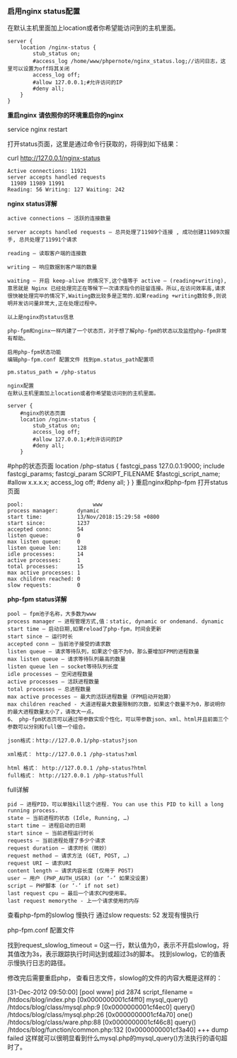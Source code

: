 ### 启用nginx status配置

在默认主机里面加上location或者你希望能访问到的主机里面。

```
server {
    location /nginx-status {
        stub_status on;
        #access_log /home/www/phpernote/nginx_status.log;//访问日志，这里可以设置为off将其关闭
        access_log off;
        #allow 127.0.0.1;#允许访问的IP
        #deny all;
    }
}
```

**重启nginx**
**请依照你的环境重启你的nginx**

service nginx restart

打开status页面，这里是通过命令行获取的，将得到如下结果：

curl http://127.0.0.1/nginx-status

```
Active connections: 11921 
server accepts handled requests
 11989 11989 11991 
Reading: 56 Writing: 127 Waiting: 242
```



**nginx status详解**

```
active connections – 活跃的连接数量

server accepts handled requests — 总共处理了11989个连接 , 成功创建11989次握手, 总共处理了11991个请求

reading — 读取客户端的连接数

writing — 响应数据到客户端的数量

waiting — 开启 keep-alive 的情况下,这个值等于 active – (reading+writing), 意思就是 Nginx 已经处理完正在等候下一次请求指令的驻留连接。所以,在访问效率高,请求很快被处理完毕的情况下,Waiting数比较多是正常的.如果reading +writing数较多,则说明并发访问量非常大,正在处理过程中。

以上是nginx的status信息

php-fpm和nginx一样内建了一个状态页，对于想了解php-fpm的状态以及监控php-fpm非常有帮助。

启用php-fpm状态功能
编辑php-fpm.conf 配置文件 找到pm.status_path配置项

pm.status_path = /php-status

nginx配置
在默认主机里面加上location或者你希望能访问到的主机里面。
```



```
server {
    #nginx的状态页面
    location /nginx-status {
        stub_status on;
        access_log off;
        #allow 127.0.0.1;#允许访问的IP
        #deny all;
    }
```


   #php的状态页面
    location /php-status {
        fastcgi_pass  127.0.0.1:9000;
        include fastcgi_params;
        fastcgi_param SCRIPT_FILENAME $fastcgi_script_name;
        #allow x.x.x.x;
        access_log off;
        #deny all;
    }
}
重启nginx和php-fpm
打开status页面

```
pool:                      www
process manager:      dynamic
start time:           13/Nov/2018:15:29:58 +0800
start since:          1237
accepted conn:        54
listen queue:         0
max listen queue:     0
listen queue len:     128
idle processes:       14
active processes:     1
total processes:      15
max active processes: 1
max children reached: 0
slow requests:        0
```

**php-fpm status详解**

```
pool – fpm池子名称，大多数为www 
process manager – 进程管理方式,值：static, dynamic or ondemand. dynamic 
start time – 启动日期,如果reload了php-fpm，时间会更新 
start since – 运行时长 
accepted conn – 当前池子接受的请求数 
listen queue – 请求等待队列，如果这个值不为0，那么要增加FPM的进程数量 
max listen queue – 请求等待队列最高的数量 
listen queue len – socket等待队列长度 
idle processes – 空闲进程数量 
active processes – 活跃进程数量 
total processes – 总进程数量 
max active processes – 最大的活跃进程数量（FPM启动开始算） 
max children reached - 大道进程最大数量限制的次数，如果这个数量不为0，那说明你的最大进程数量太小了，请改大一点。 
6、 php-fpm状态页可以通过带参数实现个性化，可以带参数json、xml、html并且前面三个参数可以分别和full做一个组合。

json格式：http://127.0.0.1/php-status?json

xml格式： http://127.0.0.1 /php-status?xml

html 格式： http://127.0.0.1 /php-status?html 
full格式： http://127.0.0.1 /php-status?full
```

full详解

```
pid – 进程PID，可以单独kill这个进程. You can use this PID to kill a long running process. 
state – 当前进程的状态 (Idle, Running, …) 
start time – 进程启动的日期 
start since – 当前进程运行时长 
requests – 当前进程处理了多少个请求 
request duration – 请求时长（微妙） 
request method – 请求方法 (GET, POST, …) 
request URI – 请求URI 
content length – 请求内容长度 (仅用于 POST) 
user – 用户 (PHP_AUTH_USER) (or ‘-’ 如果没设置) 
script – PHP脚本 (or ‘-’ if not set) 
last request cpu – 最后一个请求CPU使用率。 
last request memorythe - 上一个请求使用的内存
```

查看php-fpm的slowlog 慢执行
通过slow requests: 52 发现有慢执行

php-fpm.conf 配置文件

找到request_slowlog_timeout = 0这一行，默认值为0，表示不开启slowlog，将其值改为3s，表示跟踪执行时间达到或超过3s的脚本。 
找到slowlog，它的值表示慢执行日志的路径。

修改完后需要重启php， 
查看日志文件，slowlog的文件的内容大概是这样的：

[31-Dec-2012 09:50:00] [pool www] pid 2874 
script_filename = /htdocs/blog/index.php 
[0x0000000001cf4ff0] mysql_query() /htdocs/blog/class/mysql.php:9 
[0x0000000001cf4ec0] query() /htdocs/blog/class/mysql.php:26 
[0x0000000001cf4a70] one() /htdocs/blog/class/ware.php:88 
[0x0000000001cf46c8] query() /htdocs/blog/function/common.php:132 
[0x0000000001cf3a40] +++ dump failed 
这样就可以很明显看到什么mysql.php的mysql_query()方法执行的语句超时了。


